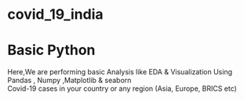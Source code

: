 # covid_19_india

# Basic Python 
Here,We are performing basic Analysis like EDA & Visualization Using Pandas , Numpy ,Matplotlib & seaborn   
Covid-19 cases in your country or any region (Asia, Europe, BRICS etc)
